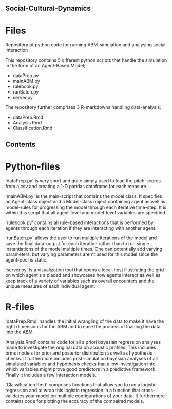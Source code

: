 ## Social-Cultural-Dynamics
# Files
Repository of python code for running ABM-simulation and analysing social interaction

This repository contains 5 different python scripts that handle the simulation in the form of an Agent-Based Model;
* dataPrep.py
* mainABM.py
* rulebook.py
* runBatch.py
* server.py

The repository further comprises 3 R-markdowns handling data-analysis;
* dataPrep.Rmd
* Analysis.Rmd
* Classification.Rmd

## Contents
# Python-files

'dataPrep.py' is very short and quite simply used to load the pitch-scores from a csv and creating a 1-D pandas dataframe for each measure.

'mainABM.py' is the main-script that contains the model class. It specifies an Agent-class object and a Model-class object containing agent as well as model-rules for progressing the model through each iterative time-step. It is within this script that all agent-level and model-level variables are specified.

'rulebook.py' contains all rule-based interactions that is performed by agents through each iteration if they are interacting with another agent.

'runBatch.py' allows the user to run multiple iterations of the model and save the final data-output for each iteration rather than to run single instantiations of the model multiple times. One can potentially add varying parameters, but varying parameters aren't used for this model since the agent-pool is static.

'server.py' is a visualization tool that opens a local-host illustrating the grid on which agent's a placed and showcases how agents interact as well as keep track of a variety of variables such as overall encounters and the unique measures of each individual agent.

# R-files

'dataPrep.Rmd' handles the initial wrangling of the data to make it have the right dimensions for the ABM and to ease the process of loading the data into the ABM.

'Analysis.Rmd' contains code for all a priori bayesian regression analyses made to investigate the original data on acoustic profiles. This includes brms models for prior and posterior distribution as well as hypothesis checks. It furthermore includes post-simulation bayesian analyses of all simulated variables and hypothesis checks that allow investigation into which variables might prove good predictors in a predictive framework. Finally it includes a few interaction models.

'Classification.Rmd' comprises functions that allow you to run a logistic regression and to wrap this logistic regression in a function that cross-validates your model on multiple configurations of your data. It furthermore contains code for plotting the accuracy of the compaired models.